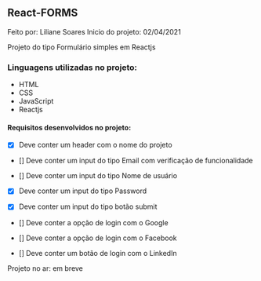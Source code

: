## React-FORMS

Feito por: Liliane Soares
Inicio do projeto: 02/04/2021

Projeto do tipo Formulário simples em Reactjs

### Linguagens utilizadas no projeto:

- HTML 
- CSS
- JavaScript
- Reactjs

#### Requisitos desenvolvidos no projeto: 

- [x] Deve conter um header com o nome do projeto 

- [] Deve conter um input do tipo Email com verificação de funcionalidade

- [] Deve conter um input do tipo Nome de usuário

- [x] Deve conter um input do tipo Password

- [x] Deve conter um input do tipo botão submit

- [] Deve conter a opção de login com o Google

- [] Deve conter a opção de login com o Facebook 

- [] Deve conter um botão de login com o LinkedIn

Projeto no ar: em breve
